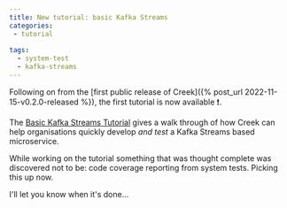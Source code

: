 ```yaml
---
title: New tutorial: basic Kafka Streams
categories:
 - tutorial
 
tags:
  - system-test
  - kafka-streams
---
```


Following on from the [first public release of Creek]({% post_url 2022-11-15-v0.2.0-released %}), the first tutorial 
is now available :exclamation:.

The [Basic Kafka Streams Tutorial](/basic-kafka-streams-demo) gives a walk through of how Creek can help 
organisations quickly develop _and test_ a Kafka Streams based microservice.

While working on the tutorial something that was thought complete was discovered not to be: code coverage reporting
from system tests. Picking this up now.

I'll let you know when it's done...
